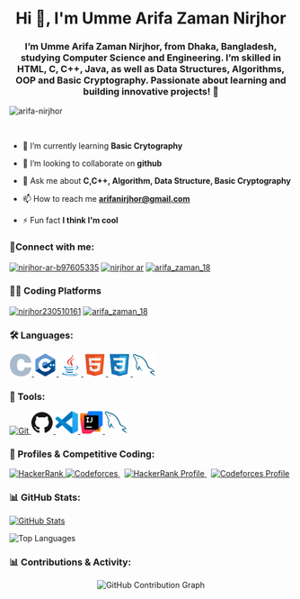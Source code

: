<h1 align="center">Hi 👋, I'm Umme Arifa Zaman Nirjhor</h1>
<h3 align="center">I’m Umme Arifa Zaman Nirjhor, from Dhaka, Bangladesh, studying Computer Science and Engineering. I’m skilled in HTML, C, C++, Java, as well as Data Structures, Algorithms, OOP and Basic Cryptography. Passionate about learning and building innovative projects! 🌱</h3>

<p align="left"> <img src="https://komarev.com/ghpvc/?username=arifa-nirjhor&label=Profile%20views&color=0e75b6&style=flat" alt="arifa-nirjhor" /> </p>

<p align="left"> <a href="https://twitter.com/" target="blank"><img src="https://img.shields.io/twitter/follow/?logo=twitter&style=for-the-badge" alt="" /></a> </p>

- 🌱 I’m currently learning **Basic Crytography**

- 👯 I’m looking to collaborate on **github**

- 🔭 Ask me about **C,C++, Algorithm, Data Structure, Basic Cryptography**

- 📫 How to reach me **arifanirjhor@gmail.com**

- ⚡ Fun fact **I think I'm cool**

<h3 align="left">📱Connect with me:</h3>
<p align="left">
<a href="https://linkedin.com/in/nirjhor-ar-b97605335" target="blank"><img align="center" src="https://raw.githubusercontent.com/rahuldkjain/github-profile-readme-generator/master/src/images/icons/Social/linked-in-alt.svg" alt="nirjhor-ar-b97605335" height="30" width="40" /></a>
<a href="https://fb.com/nirjhor ar" target="blank"><img align="center" src="https://raw.githubusercontent.com/rahuldkjain/github-profile-readme-generator/master/src/images/icons/Social/facebook.svg" alt="nirjhor ar" height="30" width="40" /></a>
<a href="https://instagram.com/arifa_zaman_18" target="blank"><img align="center" src="https://raw.githubusercontent.com/rahuldkjain/github-profile-readme-generator/master/src/images/icons/Social/instagram.svg" alt="arifa_zaman_18" height="30" width="40" /></a>
</p>
<h3 align="left">🧑‍💻 Coding Platforms</h3>
<p align="left">
  <a href="https://www.hackerrank.com/nirjhor230510161" target="blank"><img align="center" src="https://raw.githubusercontent.com/rahuldkjain/github-profile-readme-generator/master/src/images/icons/Social/hackerrank.svg" alt="nirjhor230510161" height="30" width="40" /></a>
<a href="https://codeforces.com/profile/arifa_zaman_18" target="blank"><img align="center" src="https://raw.githubusercontent.com/rahuldkjain/github-profile-readme-generator/master/src/images/icons/Social/codeforces.svg" alt="arifa_zaman_18" height="30" width="40" /></a>
</p>
<h3 align="left">🛠️ Languages:</h3>
<p align="left"> 
  <!-- C -->
  <a href="https://www.cprogramming.com/" target="_blank" rel="noreferrer"> 
    <img src="https://raw.githubusercontent.com/devicons/devicon/master/icons/c/c-original.svg" alt="C" width="40" height="40"/> 
  </a> 
  <!-- C++ -->
  <a href="https://www.w3schools.com/cpp/" target="_blank" rel="noreferrer"> 
    <img src="https://raw.githubusercontent.com/devicons/devicon/master/icons/cplusplus/cplusplus-original.svg" alt="C++" width="40" height="40"/> 
  </a> 
  <!-- Java -->
  <a href="https://www.java.com" target="_blank" rel="noreferrer"> 
    <img src="https://raw.githubusercontent.com/devicons/devicon/master/icons/java/java-original.svg" alt="Java" width="40" height="40"/> 
  </a> 
  <!-- HTML -->
  <a href="https://www.w3.org/html/" target="_blank" rel="noreferrer"> 
    <img src="https://raw.githubusercontent.com/devicons/devicon/master/icons/html5/html5-original.svg" alt="HTML5" width="40" height="40"/> 
  </a> 
  <!-- CSS -->
  <a href="https://www.w3schools.com/css/" target="_blank" rel="noreferrer"> 
    <img src="https://raw.githubusercontent.com/devicons/devicon/master/icons/css3/css3-original.svg" alt="CSS3" width="40" height="40"/> 
  </a>
  <!-- MySQL -->
  <a href="https://www.mysql.com/" target="_blank" rel="noreferrer"> 
    <img src="https://raw.githubusercontent.com/devicons/devicon/master/icons/mysql/mysql-original.svg" alt="MySQL" width="40" height="40"/> 
  </a>
</p>


<h3 align="left">🧰 Tools:</h3>
<p align="left"> 
  <!-- Git -->
  <a href="https://git-scm.com/" target="_blank" rel="noreferrer"> 
    <img src="https://www.vectorlogo.zone/logos/git-scm/git-scm-icon.svg" alt="Git" width="40" height="40"/> 
  </a> 
  <!-- GitHub -->
  <a href="https://github.com/" target="_blank" rel="noreferrer"> 
    <img src="https://raw.githubusercontent.com/devicons/devicon/master/icons/github/github-original.svg" alt="GitHub" width="40" height="40"/> 
  </a> 
  <!-- Visual Studio Code -->
  <a href="https://code.visualstudio.com/" target="_blank" rel="noreferrer"> 
    <img src="https://raw.githubusercontent.com/devicons/devicon/master/icons/vscode/vscode-original.svg" alt="VS Code" width="40" height="40"/> 
  </a> 
  <!-- IntelliJ IDEA -->
  <a href="https://www.jetbrains.com/idea/" target="_blank" rel="noreferrer"> 
    <img src="https://raw.githubusercontent.com/devicons/devicon/master/icons/intellij/intellij-original.svg" alt="IntelliJ IDEA" width="40" height="40"/> 
  </a> 
 
 
  <!-- MySQL Workbench -->
  <a href="https://www.mysql.com/products/workbench/" target="_blank" rel="noreferrer"> 
    <img src="https://raw.githubusercontent.com/devicons/devicon/master/icons/mysql/mysql-original.svg" alt="MySQL Workbench" width="40" height="40"/> 
  </a>
</p>


<h3 align="left">🔗 Profiles & Competitive Coding:</h3>
<p align="left">
  <!-- HackerRank -->
  <a href="https://www.hackerrank.com/profile/nirjhor230510161" target="_blank" rel="noreferrer">
    <img src="https://raw.githubusercontent.com/devicons/devicon/master/icons/hackerrank/hackerrank-original.svg"
         alt="HackerRank" width="40" height="40"/>
  </a>
  <!-- Codeforces -->
  <a href="https://codeforces.com/profile/Arifa_Zaman_18?graphType=all" target="_blank" rel="noreferrer">
    <img src="https://raw.githubusercontent.com/devicons/devicon/master/icons/codeforces/codeforces-original.svg"
         alt="Codeforces" width="40" height="40"/>
  </a>
  <!-- Optional Shields style badges -->
  &nbsp;
  <a href="https://www.hackerrank.com/profile/nirjhor230510161" target="_blank" rel="noreferrer">
    <img src="https://img.shields.io/badge/HackerRank-Profile-2EA44F?logo=hackerrank&style=flat"
         alt="HackerRank Profile"/>
  </a>
  &nbsp;
  <a href="https://codeforces.com/profile/Arifa_Zaman_18?graphType=all" target="_blank" rel="noreferrer">
    <img src="https://img.shields.io/badge/Codeforces-Profile-4b6cb7?logo=codeforces&style=flat"
         alt="Codeforces Profile"/>
  </a>
</p>

<h3 align="left">📊 GitHub Stats:</h3>
<p align="left">
  <!-- GitHub Stats Card -->
  <a href="https://github.com/arifa-nirjhor" target="_blank" rel="noreferrer">
    <img src="https://github-readme-stats.vercel.app/api?username=arifa-nirjhor&show_icons=true&theme=radical" 
         alt="GitHub Stats" width="450"/>
  </a>
</p>

<p align="left">
  <!-- GitHub Top Languages Card -->
  <img src="https://github-readme-stats.vercel.app/api/top-langs/?username=arifa-nirjhor&layout=compact&theme=radical" 
       alt="Top Languages" width="450"/>
</p>
<h3 align="left">📊 Contributions & Activity:</h3>

<!-- GitHub Activity -->
<p align="center">
  <img src="https://github-readme-activity-graph.vercel.app/graph?username=arifa-nirjhor&bg_color=0d1117&color=4ade80&line=2f8ee0&point=ff2c6d&area=true&hide_border=true" alt="GitHub Contribution Graph" width="650"/>
</p>




